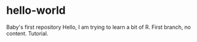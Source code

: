 # hello-world
Baby's first repository
Hello, I am trying to learn a bit of R. 
First branch, no content. Tutorial.
